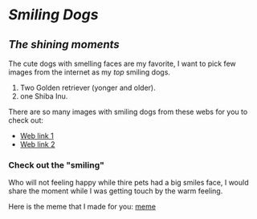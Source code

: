 # *Smiling Dogs*
## *The shining moments* 

 The cute dogs with smelling faces are my favorite, I want to pick few images from the internet as my *top* smiling dogs.   
<ol>
<li>Two Golden retriever (yonger and older).</li>
<li>one Shiba Inu.</li>
</ol>
<p> There are so many images with smiling dogs from these webs for you to check out:</p>
<ul>
<li> <a href="https://www.pinterest.nz/funnybroad/dog-smiles/">Web link 1</a></li>
<li> <a href="https://www.tiktok.com/discover/dog-smiling-meme-bone?lang=en">Web link 2</a></li>
 

</ul>



<h3>Check out the "smiling" </h2>
 <p>Who will not feeling happy while thire pets had a big smiles face, I would share the moment while I was getting touch by the warm feeling.  </p>
 <p>Here is the meme that I made for you: <a href="https://she840.github.io/stats-220-new/">meme</a>
 </p>


